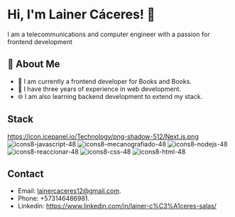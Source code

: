 # Hi, I'm Lainer Cáceres! 👋

I am a telecommunications and computer engineer with a passion
for frontend development

## 🚀 About Me

- 🔭 I am currently a frontend developer for Books and Books. 
- 📝 I have three years of experience in web development.
- 🌐 I am also learning backend development to extend my stack.

## Stack
https://icon.icepanel.io/Technology/png-shadow-512/Next.js.png
![icons8-javascript-48](https://github.com/Lainercaceres11/Lainercaceres11/assets/81586887/2b0d6b45-e585-47f8-88e6-9e260c9c90f7)
![icons8-mecanografiado-48](https://github.com/Lainercaceres11/Lainercaceres11/assets/81586887/d81bd516-a757-43fb-bcf8-2174b376c257)
![icons8-nodejs-48](https://github.com/Lainercaceres11/Lainercaceres11/assets/81586887/18c88759-fa2c-486b-b74c-77766336162e)
![icons8-reaccionar-48](https://github.com/Lainercaceres11/Lainercaceres11/assets/81586887/964aa792-3159-4c9f-8034-df767217349b)
![icons8-css-48](https://github.com/Lainercaceres11/Lainercaceres11/assets/81586887/59b3a873-ce90-411f-9a10-a3213d7a15c5)
![icons8-html-48](https://github.com/Lainercaceres11/Lainercaceres11/assets/81586887/8e7ee10c-ac08-47be-85dc-2774e6615b1a)

## Contact

- Email: lainercaceres12@gmail.com.
- Phone: +573146486981.
- Linkedin: https://www.linkedin.com/in/lainer-c%C3%A1ceres-salas/

